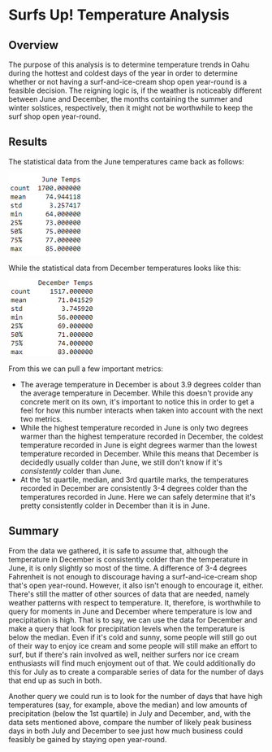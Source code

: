 # Surfs Up! Temperature Analysis
## Overview
The purpose of this analysis is to determine temperature trends in Oahu during the hottest and coldest days of the year in order to determine whether or not having a surf-and-ice-cream shop open year-round is a feasible decision. The reigning logic is, if the weather is noticeably different between June and December, the months containing the summer and winter solstices, respectively, then it might not be worthwhile to keep the surf shop open year-round.

## Results

The statistical data from the June temperatures came back as follows:

![alt text](https://raw.githubusercontent.com/SirNancyTheNegative/surfs_up/main/Images/JuneTemps.png)

While the statistical data from December temperatures looks like this:

![alt text](https://raw.githubusercontent.com/SirNancyTheNegative/surfs_up/main/Images/DecemberTemps.png)

From this we can pull a few important metrics:
* The average temperature in December is about 3.9 degrees colder than the average temperature in December. While this doesn't provide any concrete merit on its own, it's important to notice this in order to get a feel for how this number interacts when taken into account with the next two metrics.
* While the highest temperature recorded in June is only two degrees warmer than the highest temperature recorded in December, the coldest temperature recorded in June is eight degrees warmer than the lowest temperature recorded in December. While this means that December is decidedly usually colder than June, we still don't know if it's *consistently* colder than June. 
* At the 1st quartile, median, and 3rd quartile marks, the temperatures recorded in December are consistently 3-4 degrees colder than the temperatures recorded in June. Here we can safely determine that it's pretty consistently colder in December than it is in June.

## Summary

From the data we gathered, it is safe to assume that, although the temperature in December is consistently colder than the temperature in June, it is only slightly so most of the time. A difference of 3-4 degrees Fahrenheit is not enough to discourage having a surf-and-ice-cream shop that's open year-round. However, it also isn't enough to encourage it, either. There's still the matter of other sources of data that are needed, namely weather patterns with respect to temperature. It, therefore, is worthwhile to query for moments in June and December where temperature is low and precipitation is high. That is to say, we can use the data for December and make a query that look for precipitation levels when the temperature is below the median. Even if it's cold and sunny, some people will still go out of their way to enjoy ice cream and some people will still make an effort to surf, but if there's rain involved as well, neither surfers nor ice cream enthusiasts will find much enjoyment out of that. We could additionally do this for July as to create a comparable series of data for the number of days that end up as such in both.

Another query we could run is to look for the number of days that have high temperatures (say, for example, above the median) and low amounts of precipitation (below the 1st quartile) in July and December, and, with the data sets mentioned above, compare the number of likely peak business days in both July and December to see just how much business could feasibly be gained by staying open year-round.
